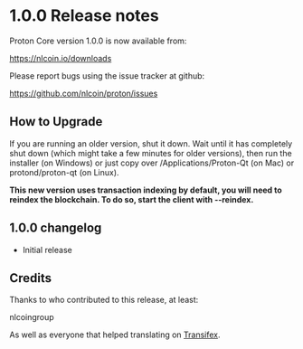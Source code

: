 1.0.0 Release notes
====================

Proton Core version 1.0.0 is now available from:

  https://nlcoin.io/downloads

Please report bugs using the issue tracker at github:

  https://github.com/nlcoin/proton/issues


How to Upgrade
--------------

If you are running an older version, shut it down. Wait until it has completely
shut down (which might take a few minutes for older versions), then run the
installer (on Windows) or just copy over /Applications/Proton-Qt (on Mac) or
protond/proton-qt (on Linux).

**This new version uses transaction indexing by default, you will need to reindex 
the blockchain. To do so, start the client with --reindex.**


1.0.0 changelog
----------------
- Initial release


Credits
--------

Thanks to who contributed to this release, at least:

nlcoingroup

As well as everyone that helped translating on [Transifex](https://www.transifex.com/projects/p/proton/).
